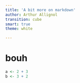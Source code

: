 ```yaml
---
title: 'A bit more on markdown'
author: Arthur Allignol
transition: cube
smart: true
theme: white

---
```


# bouh


```r
a <- 2 + 3
b <- 3 + 2
```

